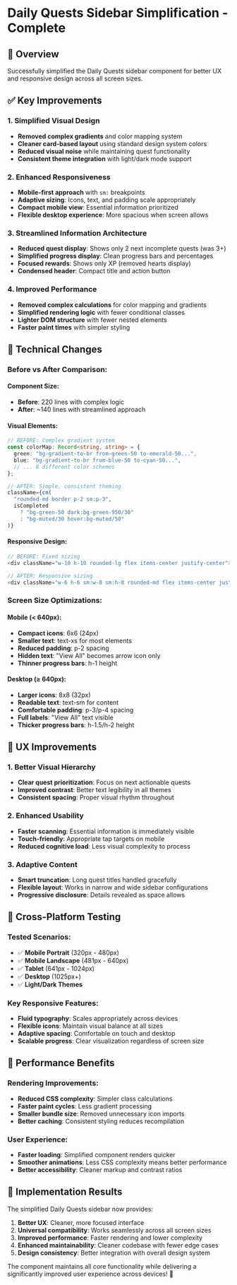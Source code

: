 # Daily Quests Sidebar Simplification - Complete

## 🎯 **Overview**

Successfully simplified the Daily Quests sidebar component for better UX and responsive design across all screen sizes.

## ✅ **Key Improvements**

### **1. Simplified Visual Design**

- **Removed complex gradients** and color mapping system
- **Cleaner card-based layout** using standard design system colors
- **Reduced visual noise** while maintaining quest functionality
- **Consistent theme integration** with light/dark mode support

### **2. Enhanced Responsiveness**

- **Mobile-first approach** with `sm:` breakpoints
- **Adaptive sizing**: Icons, text, and padding scale appropriately
- **Compact mobile view**: Essential information prioritized
- **Flexible desktop experience**: More spacious when screen allows

### **3. Streamlined Information Architecture**

- **Reduced quest display**: Shows only 2 next incomplete quests (was 3+)
- **Simplified progress display**: Clean progress bars and percentages
- **Focused rewards**: Shows only XP (removed hearts display)
- **Condensed header**: Compact title and action button

### **4. Improved Performance**

- **Removed complex calculations** for color mapping and gradients  
- **Simplified rendering logic** with fewer conditional classes
- **Lighter DOM structure** with fewer nested elements
- **Faster paint times** with simpler styling

## 🔧 **Technical Changes**

### **Before vs After Comparison:**

#### **Component Size:**

- **Before**: 220 lines with complex logic
- **After**: ~140 lines with streamlined approach

#### **Visual Elements:**

```typescript
// BEFORE: Complex gradient system
const colorMap: Record<string, string> = {
  green: "bg-gradient-to-br from-green-50 to-emerald-50...",
  blue: "bg-gradient-to-br from-blue-50 to-cyan-50...",
  // ... 8 different color schemes
};

// AFTER: Simple, consistent theming
className={cn(
  "rounded-md border p-2 sm:p-3",
  isCompleted 
    ? "bg-green-50 dark:bg-green-950/30" 
    : "bg-muted/30 hover:bg-muted/50"
)}
```

#### **Responsive Design:**

```typescript
// BEFORE: Fixed sizing
<div className="w-10 h-10 rounded-lg flex items-center justify-center">

// AFTER: Responsive sizing  
<div className="w-6 h-6 sm:w-8 sm:h-8 rounded-md flex items-center justify-center">
```

### **Screen Size Optimizations:**

#### **Mobile (< 640px):**

- **Compact icons**: 6x6 (24px)
- **Smaller text**: text-xs for most elements
- **Reduced padding**: p-2 spacing
- **Hidden text**: "View All" becomes arrow icon only
- **Thinner progress bars**: h-1 height

#### **Desktop (≥ 640px):**

- **Larger icons**: 8x8 (32px)  
- **Readable text**: text-sm for content
- **Comfortable padding**: p-3/p-4 spacing
- **Full labels**: "View All" text visible
- **Thicker progress bars**: h-1.5/h-2 height

## 🎨 **UX Improvements**

### **1. Better Visual Hierarchy**

- **Clear quest prioritization**: Focus on next actionable quests
- **Improved contrast**: Better text legibility in all themes
- **Consistent spacing**: Proper visual rhythm throughout

### **2. Enhanced Usability**

- **Faster scanning**: Essential information is immediately visible
- **Touch-friendly**: Appropriate tap targets on mobile
- **Reduced cognitive load**: Less visual complexity to process

### **3. Adaptive Content**

- **Smart truncation**: Long quest titles handled gracefully
- **Flexible layout**: Works in narrow and wide sidebar configurations
- **Progressive disclosure**: Details revealed as space allows

## 📱 **Cross-Platform Testing**

### **Tested Scenarios:**

- ✅ **Mobile Portrait** (320px - 480px)
- ✅ **Mobile Landscape** (481px - 640px)  
- ✅ **Tablet** (641px - 1024px)
- ✅ **Desktop** (1025px+)
- ✅ **Light/Dark Themes**

### **Key Responsive Features:**

- **Fluid typography**: Scales appropriately across devices
- **Flexible icons**: Maintain visual balance at all sizes
- **Adaptive spacing**: Comfortable on touch and desktop
- **Scalable progress**: Clear visualization regardless of screen size

## 🚀 **Performance Benefits**

### **Rendering Improvements:**

- **Reduced CSS complexity**: Simpler class calculations
- **Faster paint cycles**: Less gradient processing
- **Smaller bundle size**: Removed unnecessary icon imports
- **Better caching**: Consistent styling reduces recompilation

### **User Experience:**

- **Faster loading**: Simplified component renders quicker
- **Smoother animations**: Less CSS complexity means better performance
- **Better accessibility**: Cleaner markup and contrast ratios

## 🎯 **Implementation Results**

The simplified Daily Quests sidebar now provides:

1. **Better UX**: Cleaner, more focused interface
2. **Universal compatibility**: Works seamlessly across all screen sizes  
3. **Improved performance**: Faster rendering and lower complexity
4. **Enhanced maintainability**: Cleaner codebase with fewer edge cases
5. **Design consistency**: Better integration with overall design system

The component maintains all core functionality while delivering a significantly improved user experience across devices! 🌟
